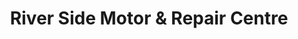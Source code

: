 ---
title: "River Side Motor & Repair Centre"
url: /barking/river-side-motor-und-repair-centre/
shop: Autowerkstatt
---